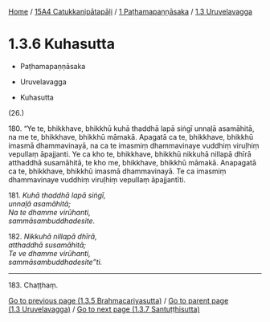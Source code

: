 
[Home](/) / [15A4 Catukkanipātapāḷi](../...md) / [1 Paṭhamapaṇṇāsaka](...md) / [1.3 Uruvelavagga](../15A4/1/1.3.md)

# 1.3.6 Kuhasutta

* Paṭhamapaṇṇāsaka

* Uruvelavagga

* Kuhasutta

(26.)

180\. “Ye te, bhikkhave, bhikkhū kuhā thaddhā lapā siṅgī unnaḷā asamāhitā, na me te, bhikkhave, bhikkhū māmakā. Apagatā ca te, bhikkhave, bhikkhū imasmā dhammavinayā, na ca te imasmiṃ dhammavinaye vuddhiṃ viruḷhiṃ vepullaṃ āpajjanti. Ye ca kho te, bhikkhave, bhikkhū nikkuhā nillapā dhīrā atthaddhā susamāhitā, te kho me, bhikkhave, bhikkhū māmakā. Anapagatā ca te, bhikkhave, bhikkhū imasmā dhammavinayā. Te ca imasmiṃ dhammavinaye vuddhiṃ viruḷhiṃ vepullaṃ āpajjantīti.

181\. _Kuhā thaddhā lapā siṅgī,_  
_unnaḷā asamāhitā;_  
_Na te dhamme virūhanti,_  
_sammāsambuddhadesite._  


182\. _Nikkuhā nillapā dhīrā,_  
_atthaddhā susamāhitā;_  
_Te ve dhamme virūhanti,_  
_sammāsambuddhadesite”ti._  


---

183\. Chaṭṭhaṃ.



[Go to previous page (1.3.5 Brahmacariyasutta)](1.3.5.md) / [Go to parent page (1.3 Uruvelavagga)](../15A4/1/1.3.md) / [Go to next page (1.3.7 Santuṭṭhisutta)](1.3.7.md)


